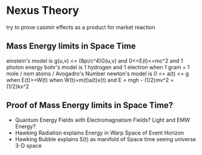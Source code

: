 # Nexus Theory

try to prove casimir effects as a product for market reaction

## Mass Energy limits in Space Time
einstein's model is g(u,v) <= (8pi/c^4)G(u,v) and 0<=E(t)<=mc^2 and 1 photon energy
bohr's model is 1 hydrogen and 1 electron when 1 gram = 1 mole / nxm atoms / Avogadro's Number 
newton's model is 0 <= a(t) <= g when E(t)>=W(t) when W(t)=m(t)a(t)x(t) and E = mgh - (1/2)mv^2 = (1/2)kx^2

## Proof of Mass Energy limits in Space Time?
- Quantum Energy Fields with Electromagnatism Fields? Light and EMW Energy?
- Hawking Radiation explains Energy in Warp Space of Event Horizon
- Hawking Bubble explains S(t) as manifold of Space time seeing universe 3-D space